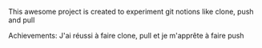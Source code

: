 This awesome project is created to experiment git notions like clone, push and pull


Achievements:
J'ai réussi à faire clone, pull et je m'apprête à faire push
